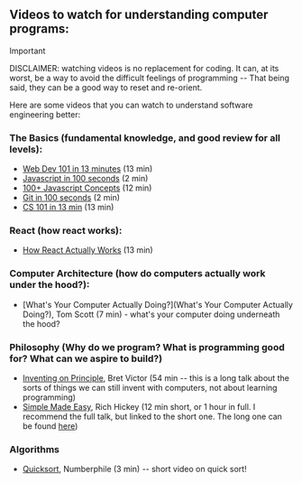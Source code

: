 ## Videos to watch for understanding computer programs:

> [!IMPORTANT] 
> DISCLAIMER: watching videos is no replacement for coding. It can, at its worst, be a way to avoid the difficult feelings of programming -- That being said, they can be a good way to reset and re-orient.

Here are some videos that you can watch to understand software engineering better:

### The Basics (fundamental knowledge, and good review for all levels):
- [Web Dev 101 in 13 minutes](https://www.youtube.com/watch?v=erEgovG9WBs) (13 min)  
- [Javascript in 100 seconds](https://www.youtube.com/watch?v=DHjqpvDnNGE) (2 min)  
- [100+ Javascript Concepts](https://www.youtube.com/watch?v=lkIFF4maKMU) (12 min)  
- [Git in 100 seconds](https://www.youtube.com/watch?v=hwP7WQkmECE) (2 min)  
- [CS 101 in 13 min](https://www.youtube.com/watch?v=-uleG_Vecis) (13 min)  

### React (how react works):
- [How React Actually Works](https://www.youtube.com/watch?v=za2FZ8QCE18) (13 min)

### Computer Architecture (how do computers actually work under the hood?):
- [What's Your Computer Actually Doing?](What's Your Computer Actually Doing?), Tom Scott (7 min) - what's your computer doing underneath the hood?

### Philosophy (Why do we program? What is programming good for? What can we aspire to build?)
- [Inventing on Principle](https://vimeo.com/906418692), Bret Victor (54 min -- this is a long talk about the sorts of things we can still invent with computers, not about learning programming) 
- [Simple Made Easy](https://www.youtube.com/watch?v=F87PtAoJNtg), Rich Hickey (12 min short, or 1 hour in full. I recommend the full talk, but linked to the short one. The long one can be found [here](https://www.youtube.com/watch?v=SxdOUGdseq4))


### Algorithms
- [Quicksort](https://www.youtube.com/watch?v=XE4VP_8Y0BU), Numberphile (3 min) -- short video on quick sort!
